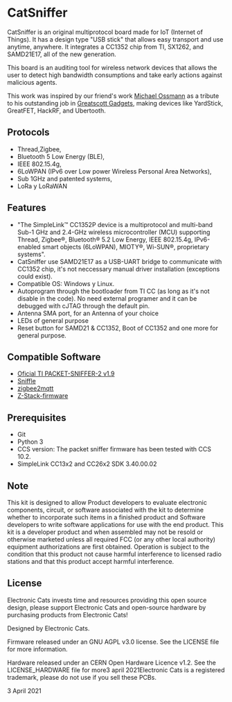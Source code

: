# CatSniffer

CatSniffer is an original multiprotocol board made for IoT (Internet of Things). It has a design type "USB stick" that allows easy transport and use anytime, anywhere. It integrates a CC1352 chip from TI, SX1262, and SAMD21E17, all of the new generation.

This board is an auditing tool for wireless network devices that allows the user to detect high bandwidth consumptions and take early actions against malicious agents.

This work was inspired by our friend's work [Michael Ossmann](https://twitter.com/michaelossmann) as a tribute to his outstanding job in [Greatscott Gadgets](https://greatscottgadgets.com/), making devices like YardStick, GreatFET, HackRF, and Ubertooth.


## Protocols
- Thread,Zigbee, 
- Bluetooth 5 Low Energy (BLE), 
- IEEE 802.15.4g, 
- 6LoWPAN (IPv6 over Low power Wireless Personal Area Networks), 
- Sub 1GHz and patented systems,
- LoRa y LoRaWAN
    

## Features
- "The SimpleLink™ CC1352P device is a multiprotocol and multi-band Sub-1 GHz and 2.4-GHz wireless microcontroller (MCU) supporting Thread, Zigbee®, Bluetooth® 5.2 Low Energy, IEEE 802.15.4g, IPv6-enabled smart objects (6LoWPAN), MIOTY®, Wi-SUN®, proprietary systems".
- CatSniffer use SAMD21E17 as a USB-UART bridge to communicate with CC1352 chip, it's not neccessary manual driver installation (exceptions could exist).
-  Compatible OS: Windows y Linux.
-  Autoprogram through the bootloader from TI CC (as long as it's not disable in the code). No need external programer and it can be debugged with cJTAG through the default pin.
- Antenna SMA port, for an Antenna of your choice
- LEDs of general purpose
- Reset button for SAMD21 & CC1352, Boot of CC1352 and one more for general purpose.


## Compatible Software
- [Oficial TI PACKET-SNIFFER-2 v1.9](https://www.ti.com/tool/download/PACKET-SNIFFER-2)
- [Sniffle](https://github.com/nccgroup/Sniffle)
- [zigbee2mqtt](https://github.com/Koenkk/zigbee2mqtt)
- [Z-Stack-firmware](https://github.com/Koenkk/Z-Stack-firmware)


## Prerequisites
- Git
- Python 3
- CCS version: The packet sniffer firmware has been tested with CCS 10.2.
- SimpleLink CC13x2 and CC26x2 SDK 3.40.00.02



## Note
This kit is designed to allow Product developers to evaluate electronic components, circuit, or software associated with the kit to determine whether to incorporate such items in a finished product and Software developers to write software applications for use with the end product. This kit is a developer product and when assembled may not be resold or otherwise marketed unless all required FCC (or any other local authority) equipment authorizations are first obtained. Operation is subject to the condition that this product not cause harmful interference to licensed radio stations and that this product accept harmful interference.

## License

Electronic Cats invests time and resources providing this open source design, please support Electronic Cats and open-source hardware by purchasing products from Electronic Cats!

Designed by Electronic Cats.

Firmware released under an GNU AGPL v3.0 license. See the LICENSE file for more information.

Hardware released under an CERN Open Hardware Licence v1.2. See the LICENSE_HARDWARE file for more3 april 2021Electronic Cats is a registered trademark, please do not use if you sell these PCBs.

3 April 2021

